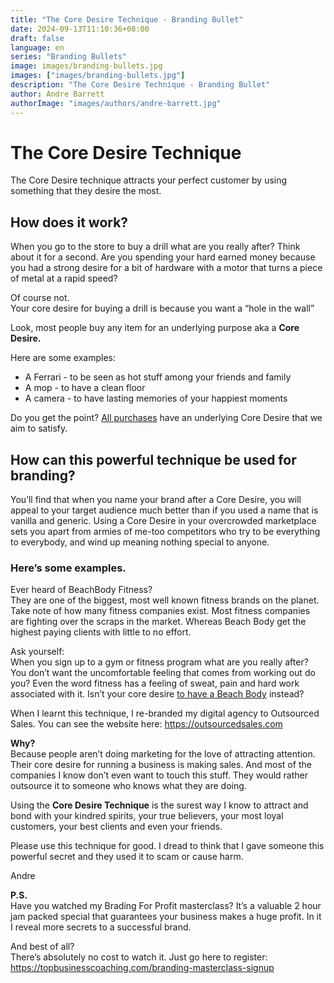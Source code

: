 ```yaml
---
title: "The Core Desire Technique - Branding Bullet"
date: 2024-09-13T11:10:36+08:00
draft: false
language: en
series: "Branding Bullets"
image: images/branding-bullets.jpg
images: ["images/branding-bullets.jpg"]
description: "The Core Desire Technique - Branding Bullet"
author: Andre Barrett
authorImage: "images/authors/andre-barrett.jpg"
---
```


# The Core Desire Technique

The Core Desire technique attracts your perfect customer by using something that they desire the most.

## How does it work?
When you go to the store to buy a drill what are you really after? Think about it for a second. Are you spending your hard earned money because you had a strong desire for a bit of hardware with a motor that turns a piece of metal at a rapid speed?

Of course not.   
Your core desire for buying a drill is because you want a “hole in the wall”

Look, most people buy any item for an underlying purpose aka a **Core Desire.** 

Here are some examples:   
* A Ferrari - to be seen as hot stuff among your friends and family
* A mop - to have a clean floor
* A camera - to have lasting memories of your happiest moments

Do you get the point? <u>All purchases</u> have an underlying Core Desire that we aim to satisfy.

## How can this powerful technique be used for branding?   
You’ll find that when you name your brand after a Core Desire, you will appeal to your target audience much better than if you used a name that is vanilla and generic. Using a Core Desire in your overcrowded marketplace sets you apart from armies of me-too competitors who try to be everything to everybody, and wind up meaning nothing special to anyone.

### Here’s some examples.

Ever heard of BeachBody Fitness?   
They are one of the biggest, most well known fitness brands on the planet. Take note of how many fitness companies exist. Most fitness companies are fighting over the scraps in the market. Whereas Beach Body get the highest paying clients with little to no effort.

Ask yourself:   
When you sign up to a gym or fitness program what are you really after? You don’t want the uncomfortable feeling that comes from working out do you? Even the word fitness has a feeling of sweat, pain and hard work associated with it. Isn’t your core desire <u>to have a Beach Body</u> instead?

When I learnt this technique, I re-branded my digital agency to Outsourced Sales. You can see the website here: <https://outsourcedsales.com>

**Why?**   
Because people aren’t doing marketing for the love of attracting attention. Their core desire for running a business is making sales. And most of the companies I know don’t even want to touch this stuff. They would rather outsource it to someone who knows what they are doing.

Using the **Core Desire Technique** is the surest way I know to attract and bond with your kindred spirits, your true believers, your most loyal customers, your best clients and even your friends.

Please use this technique for good. I dread to think that I gave someone this powerful secret and they used it to scam or cause harm.

Andre

**P.S.**   
Have you watched my Brading For Profit masterclass? It’s a valuable 2 hour jam packed special that guarantees your business makes a huge profit. In it I reveal more secrets to a successful brand.

And best of all?   
There’s absolutely no cost to watch it. Just go here to register: <https://topbusinesscoaching.com/branding-masterclass-signup>
